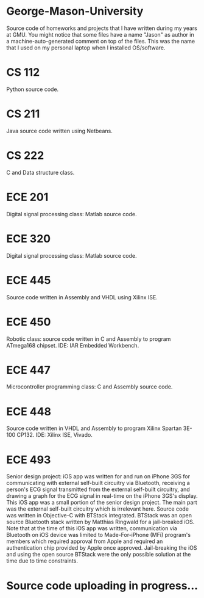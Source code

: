 # George-Mason-University
Source code of homeworks and projects that I have written during my years at GMU.
You might notice that some files have a name "Jason" as author in a machine-auto-generated comment on top of the files. This was the name that I used on my personal laptop when I installed OS/software.

# CS 112
Python source code.

# CS 211
Java source code written using Netbeans.

# CS 222
C and Data structure class.

# ECE 201
Digital signal processing class: Matlab source code.

# ECE 320
Digital signal processing class: Matlab source code.

# ECE 445
Source code written in Assembly and VHDL using Xilinx ISE.

# ECE 450
Robotic class: source code written in C and Assembly to program ATmega168 chipset. IDE: IAR Embedded Workbench.

# ECE 447
Microcontroller programming class: C and Assembly source code.

# ECE 448
Source code written in VHDL and Assembly to program Xilinx Spartan 3E-100 CP132. IDE: Xilinx ISE, Vivado.

# ECE 493
Senior design project:
iOS app was written for and run on iPhone 3GS for communicating with external self-built circuitry via Bluetooth, receiving a person's ECG signal transmitted from the external self-built circuitry, and drawing a graph for the ECG signal in real-time on the iPhone 3GS's display. This iOS app was a small portion of the senior design project. The main part was the external self-built circuitry which is irrelevant here.
Source code was written in Objective-C with BTStack integrated. BTStack was an open source Bluetooth stack written by Matthias Ringwald for a jail-breaked iOS. Note that at the time of this iOS app was written, communication via Bluetooth on iOS device was limited to Made-For-iPhone (MFi) program's members which required approval from Apple and required an authentication chip provided by Apple once approved. Jail-breaking the iOS and using the open source BTStack were the only possible solution at the time due to time constraints. 


# Source code uploading in progress...
